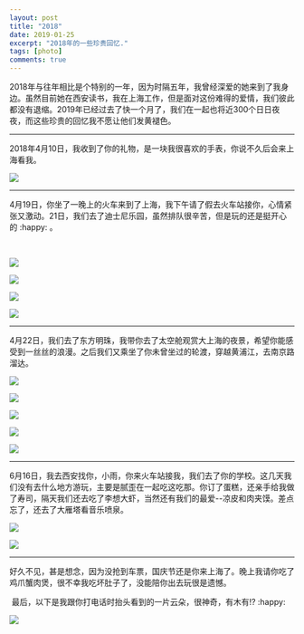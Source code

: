 ```yaml
---
layout: post
title: "2018"
date: 2019-01-25
excerpt: "2018年的一些珍贵回忆."
tags: [photo]
comments: true
---
```


​	2018年与往年相比是个特别的一年，因为时隔五年，我曾经深爱的她来到了我身边。虽然目前她在西安读书，我在上海工作，但是面对这份难得的爱情，我们彼此都没有退缩。2019年已经过去了快一个月了，我们在一起也将近300个日日夜夜，而这些珍贵的回忆我不愿让他们发黄褪色。

------

​	2018年4月10日，我收到了你的礼物，是一块我很喜欢的手表，你说不久后会来上海看我。

![](./assets/IMG_0550.JPG)

------

​	4月19日，你坐了一晚上的火车来到了上海，我下午请了假去火车站接你，心情紧张又激动。21日，我们去了迪士尼乐园，虽然排队很辛苦，但是玩的还是挺开心的 :happy: 。

​

![](./assets/IMG_0913.JPG)

![](./assets/IMG_0771.JPG)

![](./assets/IMG_0644-1548435684910.JPG)

![](./assets/IMG_0651.JPG)

------

​	4月22日，我们去了东方明珠，我带你去了太空舱观赏大上海的夜景，希望你能感受到一丝丝的浪漫。之后我们又乘坐了你未曾坐过的轮渡，穿越黄浦江，去南京路溜达。

![](./assets/IMG_0708.JPG)

![](./assets/IMG_0710.JPG)

![](./assets/IMG_0714.JPG)

![](./assets/IMG_0732.JPG)

![](./assets/IMG_0068.JPG)

------

​	6月16日，我去西安找你，小雨，你来火车站接我，我们去了你的学校。这几天我们没有去什么地方游玩，主要是腻歪在一起吃这吃那。你订了蛋糕，还亲手给我做了寿司，隔天我们还去吃了李想大虾，当然还有我们的最爱--凉皮和肉夹馍。差点忘了，还去了大雁塔看音乐喷泉。

![](./assets/IMG_1203.JPG)

![](./assets/IMG_1208.JPG)

------

​	好久不见，甚是想念，因为没抢到车票，国庆节还是你来上海了。晚上我请你吃了鸡爪蟹肉煲，很不幸我吃坏肚子了，没能陪你出去玩很是遗憾。

​	最后，以下是我跟你打电话时抬头看到的一片云朵，很神奇，有木有!? :happy:



![](./assets/IMG_1637.JPG)